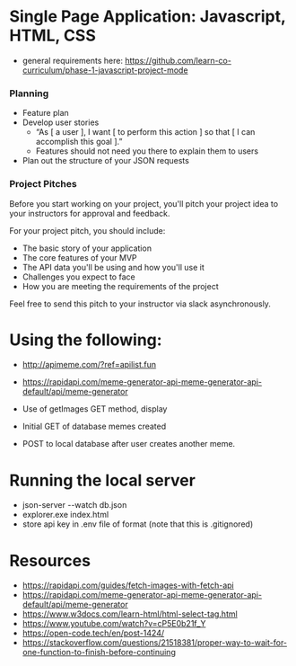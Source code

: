 # Single Page Application: Javascript, HTML, CSS 
- general requirements here: https://github.com/learn-co-curriculum/phase-1-javascript-project-mode

### Planning

- Feature plan
- Develop user stories
  - “As [ a user ], I want [ to perform this action ] so that
    [ I can accomplish this goal ].”
  - Features should not need you there to explain them to users
- Plan out the structure of your JSON requests

### Project Pitches

Before you start working on your project, you'll pitch your project idea to your
instructors for approval and feedback.

For your project pitch, you should include:

- The basic story of your application
- The core features of your MVP
- The API data you'll be using and how you'll use it
- Challenges you expect to face
- How you are meeting the requirements of the project

Feel free to send this pitch to your instructor via slack asynchronously.

# Using the following:
- http://apimeme.com/?ref=apilist.fun
- https://rapidapi.com/meme-generator-api-meme-generator-api-default/api/meme-generator

- Use of getImages GET method, display
- Initial GET of database memes created
- POST to local database after user creates another meme.

# Running the local server
- json-server --watch db.json
- explorer.exe index.html
- store api key in .env file of format (note that this is .gitignored)

# Resources
- https://rapidapi.com/guides/fetch-images-with-fetch-api
- https://rapidapi.com/meme-generator-api-meme-generator-api-default/api/meme-generator
- https://www.w3docs.com/learn-html/html-select-tag.html
- https://www.youtube.com/watch?v=cP5E0b21f_Y
- https://open-code.tech/en/post-1424/
- https://stackoverflow.com/questions/21518381/proper-way-to-wait-for-one-function-to-finish-before-continuing